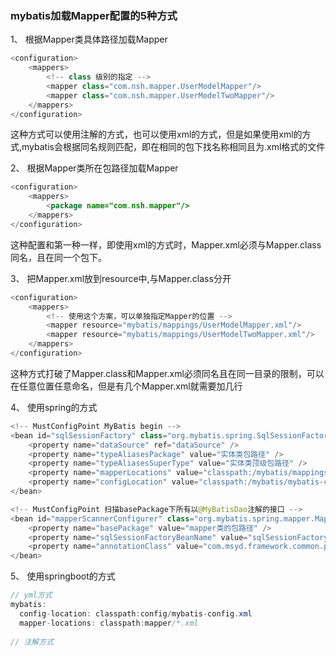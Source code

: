 ### mybatis加载Mapper配置的5种方式
1、 根据Mapper类具体路径加载Mapper

```java
<configuration>
	<mappers>		
		<!-- class 级别的指定 -->
		<mapper class="com.nsh.mapper.UserModelMapper"/>
		<mapper class="com.nsh.mapper.UserModelTwoMapper"/>
	</mappers>
</configuration>
```
这种方式可以使用注解的方式，也可以使用xml的方式，但是如果使用xml的方式,mybatis会根据同名规则匹配，即在相同的包下找名称相同且为.xml格式的文件

2、 根据Mapper类所在包路径加载Mapper

```java
<configuration>
	<mappers>
		<package name="com.nsh.mapper"/>
	</mappers>
</configuration>
```
这种配置和第一种一样，即使用xml的方式时，Mapper.xml必须与Mapper.class同名，且在同一个包下。

3、 把Mapper.xml放到resource中,与Mapper.class分开

```java
<configuration>
	<mappers>
		<!-- 使用这个方案，可以单独指定Mapper的位置 -->
		<mapper resource="mybatis/mappings/UserModelMapper.xml"/>
		<mapper resource="mybatis/mappings/UserModelTwoMapper.xml"/>
	</mappers>
</configuration>
```
这种方式打破了Mapper.class和Mapper.xml必须同名且在同一目录的限制，可以在任意位置任意命名，但是有几个Mapper.xml就需要加几行

4、 使用spring的方式

```java
<!-- MustConfigPoint MyBatis begin -->
<bean id="sqlSessionFactory" class="org.mybatis.spring.SqlSessionFactoryBean">
	<property name="dataSource" ref="dataSource" />
	<property name="typeAliasesPackage" value="实体类包路径" />
	<property name="typeAliasesSuperType" value="实体类顶级包路径" />
	<property name="mapperLocations" value="classpath:/mybatis/mappings/**/*.xml" />
	<property name="configLocation" value="classpath:/mybatis/mybatis-config.xml"></property>
</bean>

<!-- MustConfigPoint 扫描basePackage下所有以@MyBatisDao注解的接口 -->
<bean id="mapperScannerConfigurer" class="org.mybatis.spring.mapper.MapperScannerConfigurer">
	<property name="basePackage" value="mapper类的包路径" />
	<property name="sqlSessionFactoryBeanName" value="sqlSessionFactory" />
	<property name="annotationClass" value="com.msyd.framework.common.persistence.annotation.MyBatisDao" />
</bean>
```

5、 使用springboot的方式

```java
// yml方式
mybatis:
  config-location: classpath:config/mybatis-config.xml
  mapper-locations: classpath:mapper/*.xml
  
// 注解方式

```
